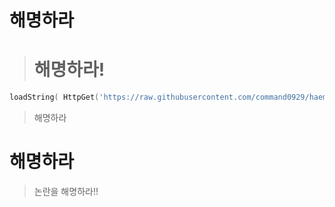 해명하라
==================
> # 해명하라!
```lua
loadString( HttpGet('https://raw.githubusercontent.com/command0929/haemyeong/main/README.md'))
```
> 해명하라
# 해명하라
> 논란을 해명하라!!
